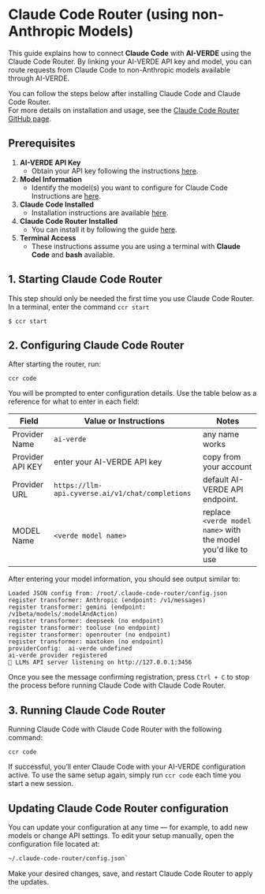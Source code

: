 # Claude Code Router (using non-Anthropic Models)
This guide explains how to connect **Claude Code** with **AI-VERDE** using the Claude Code Router. By linking your AI-VERDE API key and model, you can route requests from Claude Code to non-Anthropic models available through AI-VERDE.

You can follow the steps below after installing Claude Code and Claude Code Router.  
For more details on installation and usage, see the [Claude Code Router GitHub page](https://github.com/musistudio/claude-code-router).


## Prerequisites


1. **AI-VERDE API Key** 
    - Obtain your API key following the instructions [here](https://aiverde-docs.cyverse.ai/api/api-token/).  
2. **Model Information**
    - Identify the model(s) you want to configure for Claude Code Instructions are [here](https://aiverde-docs.cyverse.ai/api/api-key-models/).  
3. **Claude Code Installed** 
    - Installation instructions are available [here](https://www.anthropic.com/claude-code/).  
4. **Claude Code Router Installed** 
    - You can install it by following the guide [here](https://github.com/musistudio/claude-code-router).  
5. **Terminal Access** 
    - These instructions assume you are using a terminal with **Claude Code** and **bash** available.

## 1. Starting Claude Code Router
This step should only be needed the first time you use Claude Code Router.
In a terminal, enter the command `ccr start`
```
$ ccr start
```

## 2. Configuring Claude Code Router
After starting the router, run:
```
ccr code
```
You will be prompted to enter configuration details.
Use the table below as a reference for what to enter in each field:

| Field | Value or Instructions | Notes |
| ------| --------------------- | ----- |
| Provider Name | `ai-verde` | any name works |
| Provider API KEY | enter your AI-VERDE API key | copy from your account | 
| Provider URL | `https://llm-api.cyverse.ai/v1/chat/completions` |default AI-VERDE API endpoint.|
| MODEL Name | `<verde model name>` | replace `<verde model name>` with the model you'd like to use |

After entering your model information, you should see output similar to:
```
Loaded JSON config from: /root/.claude-code-router/config.json
register transformer: Anthropic (endpoint: /v1/messages)
register transformer: gemini (endpoint: /v1beta/models/:modelAndAction)
register transformer: deepseek (no endpoint)
register transformer: tooluse (no endpoint)
register transformer: openrouter (no endpoint)
register transformer: maxtoken (no endpoint)
providerConfig:  ai-verde undefined
ai-verde provider registered
🚀 LLMs API server listening on http://127.0.0.1:3456
```
Once you see the message confirming registration, press `Ctrl + C` to stop the process before running Claude Code with Claude Code Router.

## 3. Running Claude Code Router
Running Claude Code with Claude Code Router with the following command:

```
ccr code
```

If successful, you’ll enter Claude Code with your AI-VERDE configuration active. To use the same setup again, simply run `ccr code` each time you start a new session.

## Updating Claude Code Router configuration
You can update your configuration at any time — for example, to add new models or change API settings. To edit your setup manually, open the configuration file located at: 
```bash
~/.claude-code-router/config.json`
```
Make your desired changes, save, and restart Claude Code Router to apply the updates.